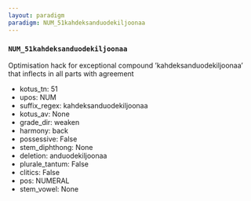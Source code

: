 ```yaml
---
layout: paradigm
paradigm: NUM_51kahdeksanduodekiljoonaa
---
```

### ` NUM_51kahdeksanduodekiljoonaa `

Optimisation hack for exceptional compound ’kahdeksanduodekiljoonaa’ that inflects in all parts with agreement
* kotus_tn: 51
* upos: NUM
* suffix_regex: kahdeksanduodekiljoonaa
* kotus_av: None
* grade_dir: weaken
* harmony: back
* possessive: False
* stem_diphthong: None
* deletion: anduodekiljoonaa
* plurale_tantum: False
* clitics: False
* pos: NUMERAL
* stem_vowel: None
